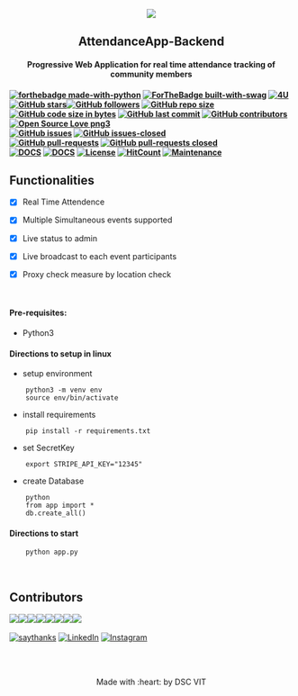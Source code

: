 <p align="center">
	<img src="https://user-images.githubusercontent.com/30529572/72455010-fb38d400-37e7-11ea-9c1e-8cdeb5f5906e.png" />
	<h2 align="center"> AttendanceApp-Backend  </h2>
	<h4 align="center"> Progressive Web Application for real time attendance tracking of community members<h4>
</p>

[![forthebadge made-with-python](http://ForTheBadge.com/images/badges/made-with-python.svg)](https://www.python.org/) [![ForTheBadge built-with-swag](http://ForTheBadge.com/images/badges/built-with-swag.svg)](https://GitHub.com/oct111998/) [![4U](https://forthebadge.com/images/badges/for-you.svg)](https://github.com/GDGVIT/)
</br>
[![GitHub stars](https://img.shields.io/github/stars/GDGVIT/AttendanceApp-Backend.svg?style=social&label=Star&maxAge=2592000)](https://GitHub.com/GDGVIT/AttendanceApp-Backend/stargazers/)[![GitHub followers](https://img.shields.io/github/followers/oct111998.svg?style=social&label=Follow&maxAge=2592000)](https://github.com/oct111998?tab=followers)
[![GitHub repo size](https://img.shields.io/github/repo-size/GDGVIT/AttendanceApp-Backend.svg?logo=git&style=social)](https://github.com/GDGVIT/) [![GitHub code size in bytes](https://img.shields.io/github/languages/code-size/GDGVIT/AttendanceApp-Backend.svg?logo=python&style=social)](https://github.com/GDGVIT/AttendanceApp-Backend)
 [![GitHub last commit](https://img.shields.io/github/last-commit/GDGVIT/AttendanceApp-Backend.svg?color=critical&logo=github&style=social)](https://github.com/GDGVIT/AttendanceApp-Backend/) [![GitHub contributors](https://img.shields.io/github/contributors/GDGVIT/AttendanceApp-Backend.svg)](https://GitHub.com/GDGVIT/AttendanceApp-Backend/graphs/contributors/) [![Open Source Love png3](https://badges.frapsoft.com/os/v3/open-source.png?v=103)](https://github.com/ellerbrock/open-source-badges/)
 </br>
 [![GitHub issues](https://img.shields.io/github/issues/GDGVIT/AttendanceApp-Backend.svg)](https://GitHub.com/GDGVIT/AttendanceApp-Backend/issues/) [![GitHub issues-closed](https://img.shields.io/github/issues-closed/GDGVIT/AttendanceApp-Backend.svg)](https://GitHub.com/GDGVIT/AttendanceApp-Backend/issues?q=is%3Aissue+is%3Aclosed)
</br>
[![GitHub pull-requests](https://img.shields.io/github/issues-pr/GDGVIT/AttendanceApp-Backend.svg)](https://GitHub.com/GDGVIT/AttendanceApp-Backend/pull/) [![GitHub pull-requests closed](https://img.shields.io/github/issues-pr-closed/GDGVIT/AttendanceApp-Backend.svg)](https://GitHub.com/GDGVIT/AttendanceApp-Backend/pull/)
</br>
[![DOCS](https://img.shields.io/badge/Documentation-postman%20docs-green?style=flat-square&logo=appveyor)](https://documenter.getpostman.com/view/9118595/SWTBfJAv)
[![DOCS](https://img.shields.io/badge/Documentation-Testing%20Guide-green?style=flat-square&logo=appveyor)](https://github.com/oct111998/AttendanceApp-Backend/blob/master/Guides/TestingGuide.md)
[![License](http://img.shields.io/:license-mit-blue.svg?style=flat-square)](http://badges.mit-license.org)
[![HitCount](http://hits.dwyl.io/oct111998/AttendanceApp-Backend.svg)](http://hits.dwyl.io/oct111998/AttendanceApp-Backend)
[![Maintenance](https://img.shields.io/badge/Maintained%3F-yes-green.svg)](https://GitHub.com/GDGVIT/AttendanceApp-Backend)

## Functionalities
- [x]  Real Time Attendence
- [x]  Multiple Simultaneous events supported
- [x]  Live status to admin
- [x]  Live broadcast to each event participants 
- [x]  Proxy check measure by location check


<br>


#### Pre-requisites:
  - Python3

#### Directions to setup in linux 
  - setup environment
```
    python3 -m venv env
    source env/bin/activate
```
  - install requirements
```
    pip install -r requirements.txt
```
  - set SecretKey
```
    export STRIPE_API_KEY="12345"
```
  - create Database
```
    python
    from app import *
    db.create_all()
```

#### Directions to start

```
    python app.py
```

<br>

## Contributors

[![](https://sourcerer.io/fame/oct111998/GDGVIT/AttendanceApp-Backend/images/0)](https://sourcerer.io/fame/oct111998/GDGVIT/AttendanceApp-Backend/links/0)[![](https://sourcerer.io/fame/oct111998/GDGVIT/AttendanceApp-Backend/images/1)](https://sourcerer.io/fame/oct111998/GDGVIT/AttendanceApp-Backend/links/1)[![](https://sourcerer.io/fame/oct111998/GDGVIT/AttendanceApp-Backend/images/2)](https://sourcerer.io/fame/oct111998/GDGVIT/AttendanceApp-Backend/links/2)[![](https://sourcerer.io/fame/oct111998/GDGVIT/AttendanceApp-Backend/images/3)](https://sourcerer.io/fame/oct111998/GDGVIT/AttendanceApp-Backend/links/3)[![](https://sourcerer.io/fame/oct111998/GDGVIT/AttendanceApp-Backend/images/4)](https://sourcerer.io/fame/oct111998/GDGVIT/AttendanceApp-Backend/links/4)[![](https://sourcerer.io/fame/oct111998/GDGVIT/AttendanceApp-Backend/images/5)](https://sourcerer.io/fame/oct111998/GDGVIT/AttendanceApp-Backend/links/5)[![](https://sourcerer.io/fame/oct111998/GDGVIT/AttendanceApp-Backend/images/6)](https://sourcerer.io/fame/oct111998/GDGVIT/AttendanceApp-Backend/links/6)[![](https://sourcerer.io/fame/oct111998/GDGVIT/AttendanceApp-Backend/images/7)](https://sourcerer.io/fame/oct111998/GDGVIT/AttendanceApp-Backend/links/7)
</br></br>
[![saythanks](https://img.shields.io/badge/say-thanks-ff69b4.svg)](https://github.com/oct111998) 
[![LinkedIn](https://img.shields.io/static/v1.svg?label=Connect&message=@Kush&color=grey&logo=linkedin&labelColor=blue&style=social)](https://www.linkedin.com/in/kush-choudhary-567b38169?lipi=urn%3Ali%3Apage%3Ad_flagship3_profile_view_base_contact_details%3BDYkgbUGhTniMSRqOUkdN3A%3D%3D) [![Instagram](https://img.shields.io/badge/Instagram-follow-yellow.svg?logo=instagram&logoColor=white)](https://www.instagram.com/kush.philosopher/)

<br>
<br>

<p align="center">
	Made with :heart: by DSC VIT
</p>
